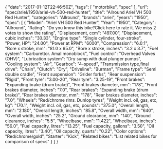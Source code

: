 {
    "date": "2017-01-12T22:46:50Z",
    "tags": [
        "motorbike",
        "spec"
    ],
    "url": "spec\/ariel\/1950\/ariel-vh-500-red-hunter",
    "title": "Allround Ariel VH 500 Red Hunter",
    "categories": "Allround",
    "brands": "ariel",
    "years": "1950",
    "spec": [
        {
            "Model": "Ariel VH 500 Red Hunter",
            "Year": "1950",
            "Category": "Allround",
            "Rating": "Do you know this bike?Click here to rate it. We miss 2 votes to show the rating",
            "Displacement, ccm": "497.00",
            "Displacement, cubic inches": "30.33",
            "Engine type": "Single cylinder, four-stroke",
            "Power, HP": "24.00",
            "Power at RPM": "6000",
            "Compression": "6.0:1",
            "Bore x stroke, mm": "81.0 x 95.0",
            "Bore x stroke, inches": "3.2 x 3.7",
            "Fuel system": "Carburettor. Amal monoblock",
            "Fuel control": "Overhead Valves (OHV)",
            "Lubrication system": "Dry sump with dual plunger pumps",
            "Cooling system": "Air",
            "Gearbox": "4-speed",
            "Transmission type,final drive": "Chain",
            "Clutch": "Dry",
            "Driveline": "Burman",
            "Frame type": "Semi double cradle",
            "Front suspension": "Grider forks",
            "Rear suspension": "Rigid",
            "Front tyre": "3.00-20",
            "Rear tyre": "3.25-19",
            "Front brakes": "Expanding brake (drum brake)",
            "Front brakes diameter, mm": "178",
            "Front brakes diameter, inches": "7.0",
            "Rear brakes": "Expanding brake (drum brake)",
            "Rear brakes diameter, mm": "178",
            "Rear brakes diameter, inches": "7.0",
            "Wheels": "Red\/chrome rims. Dunlop tyres",
            "Weight incl. oil, gas, etc, kg": "170.1",
            "Weight incl. oil, gas, etc, pounds": "375.0",
            "Overall length, mm": "2.180",
            "Overall length, inches": "85.8",
            "Overall width, mm": "640",
            "Overall width, inches": "25.2",
            "Ground clearance, mm": "140",
            "Ground clearance, inches": "5.5",
            "Wheelbase, mm": "1.422",
            "Wheelbase, inches": "56.0",
            "Fuel capacity, litres": "13.25",
            "Fuel capacity, gallons": "3.50",
            "Oil capacity, litres": "3.40",
            "Oil capacity, quarts": "0.22",
            "Color options": "Red\/chrome\/gold",
            "Starter": "Kick",
            "Related bikes": "List related bikes for comparison of specs"
        }
    ]
}